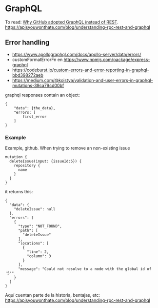 # GraphQL

To read: [Why GitHub adopted GraphQL instead of REST](https://github.blog/2016-09-14-the-github-graphql-api/).
https://apisyouwonthate.com/blog/understanding-rpc-rest-and-graphql

## Error handling
* https://www.apollographql.com/docs/apollo-server/data/errors/
* customFormatErrorFn en https://www.npmjs.com/package/express-graphql
* https://codeburst.io/custom-errors-and-error-reporting-in-graphql-bbd398272aeb
* https://medium.com/@koistya/validation-and-user-errors-in-graphql-mutations-39ca79cd00bf

graphql responses contain an object:

```
{
    "data": {the_data},
    "errors: [
        first_error
    ]
}
```

### Example
Example, github. When trying to remove an non-existing issue

```
mutation {
  deleteIssue(input: {issueId:5}) {
    repository {
      name
    }
  }
}

```

it returns this:

```
{
  "data": {
    "deleteIssue": null
  },
  "errors": [
    {
      "type": "NOT_FOUND",
      "path": [
        "deleteIssue"
      ],
      "locations": [
        {
          "line": 2,
          "column": 3
        }
      ],
      "message": "Could not resolve to a node with the global id of '5'"
    }
  ]
}
```

Aquí cuentan parte de la historia, bentajas, etc: https://apisyouwonthate.com/blog/understanding-rpc-rest-and-graphql
